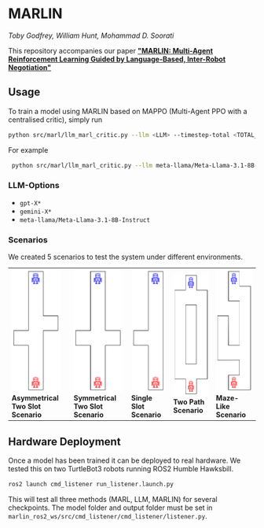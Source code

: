 # MARLIN

*Toby Godfrey, William Hunt, Mohammad D. Soorati*

This repository accompanies our paper [**"MARLIN: Multi-Agent Reinforcement Learning Guided by Language-Based, Inter-Robot Negotiation"**]()

## Usage

To train a model using MARLIN based on MAPPO (Multi-Agent PPO with a centralised critic), simply run

```bash
python src/marl/llm_marl_critic.py --llm <LLM> --timestep-total <TOTAL_NUM_TIMESTEPS> --scenario <SCENARIO_NAME>
```

For example

```bash
 python src/marl/llm_marl_critic.py --llm meta-llama/Meta-Llama-3.1-8B-Instruct --timestep-total 500000 --scenario Maze_Like_Corridor
```

### LLM-Options

- `gpt-X*`
- `gemini-X*`
- `meta-llama/Meta-Llama-3.1-8B-Instruct`

### Scenarios

We created 5 scenarios to test the system under different environments.

<table>
  <tr>
    <td><img src="imgs/asym_env.svg" height="250"><b>Asymmetrical Two Slot Scenario</b></td>
    <td><img src="imgs/sym_env.svg" height="250"><b>Symmetrical Two Slot Scenario</b></td>
    <td><img src="imgs/single_env.svg" height="250"><b>Single Slot Scenario</b></td>
    <td><img src="imgs/two_env.svg" height="250"><b>Two Path Scenario</b></td>
    <td><img src="imgs/maze_env.svg" height="250"><b>Maze-Like Scenario</b></td>
  </tr>
</table>

## Hardware Deployment

Once a model has been trained it can be deployed to real hardware. We tested this on two TurtleBot3 robots running ROS2 Humble Hawksbill.

```bash
ros2 launch cmd_listener run_listener.launch.py
```

This will test all three methods (MARL, LLM, MARLIN) for several checkpoints. The model folder and output folder must be set in `marlin_ros2_ws/src/cmd_listener/cmd_listener/listener.py`.
